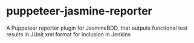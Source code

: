 # puppeteer-jasmine-reporter
A Puppeteer reporter plugin for JasmineBDD, that outputs functional test results in JUnit xml format for inclusion in Jenkins 
